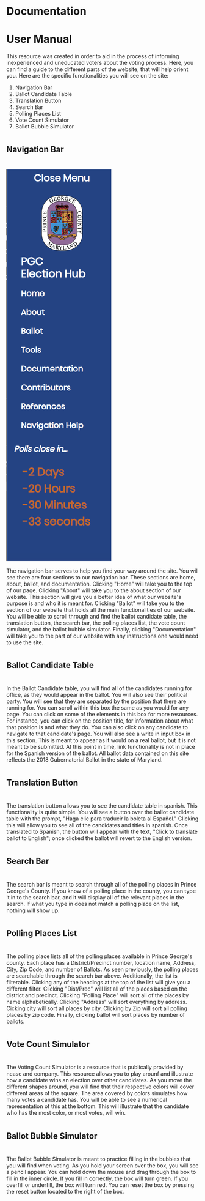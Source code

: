  <!--Documentaiton-->
  # Documentation 
##
# User Manual #
This resource was created in order to aid in the process of informing inexperienced and uneducated voters about the voting process. Here, you can find a guide to the different parts of the website, that will help orient you. Here are the specific functionalities you will see on the site:
     
1. Navigation Bar
2. Ballot Candidate Table
3. Translation Button
4. Search Bar
5. Polling Places List
6. Vote Count Simulator
7. Ballot Bubble Simulator

#
## Navigation Bar ##
#
![](public/img/navigation_bar.png)

The navigation bar serves to help you find your way around the site. You will see there are four sections to our navigation bar. These sections are home, about, ballot, and documentation. Clicking "Home" will take you to the top of our page. Clicking "About" will take you to the about section of our website. This section will give you a better idea of what our website's purpose is and who it is meant for. Clicking "Ballot" will take you to the section of our website that holds all the main functionalities of our website. You will be able to scroll through and find the ballot candidate table, the translation button, the search bar, the polling places list, the vote count simulator, and the ballot bubble simulator. Finally, clicking "Documentation" will take you to the part of our website with any instructions one would need to use the site.
#
## Ballot Candidate Table ##
#
In the Ballot Candidate table, you will find all of the candidates running for office, as they would appear in the ballot. You will also see their political party. You will see that they are separated by the position that there are running for. You can scroll within this box the same as you would for any page. You can click on some of the elements in this box for more resources. For instance, you can click on the position title, for information about what that position is and what they do. You can also click on any candidate to navigate to that candidate's page. You will also see a write in input box in this section. This is meant to appear as it would on a real ballot, but it is not meant to be submitted. At this point in time, link functionality is not in place for the Spanish version of the ballot. All ballot data contained on this site reflects the 2018 Gubernatorial Ballot in the state of Maryland.
#
## Translation Button ##
#
The translation button allows you to see the candidate table in spanish. This functionality is quite simple. You will see a button over the ballot candidate table with the prompt, "Haga clic para traducir la boleta al Español." Clicking this will allow you to see all of the candidates and titles in spanish. Once translated to Spanish, the button will appear with the text, "Click to translate ballot to English"; once clicked the ballot will revert to the English version.
#
## Search Bar ##
#

The search bar is meant to search through all of the polling places in Prince George's County. If you know of a polling place in the county, you can type it in to the search bar, and it will display all of the relevant places in the search. If what you type in does not match a polling place on the list, nothing will show up.
#
## Polling Places List ##
#
The polling place lists all of the polling places available in Prince George's county. Each place has a District/Precinct number, location name, Address, City, Zip Code, and number of Ballots. As seen previously, the polling places are searchable through the search bar above. Additionally, the list is filterable. Clicking any of the headings at the top of the list will give you a different filter. Clicking "Dist/Prec" will list all of the places based on the district and precinct. Clicking "Polling Place" will sort all of the places by name alphabetically. Clicking "Address" will sort everything by address. Cicking city will sort all places by city. Clicking by Zip will sort all polling places by zip code. Finally, clicking ballot will sort places by number of ballots.
#
## Vote Count Simulator ##
#
The Voting Count Simulator is a resource that is publically provided by ncase and company. This resource allows you to play arounf and illustrate how a candidate wins an election over other candidates. As you move the different shapes around, you will find that their respective colors will cover different areas of the square. The area covered by colors simulates how many votes a candidate has. You will be able to see a numerical representation of this at the bottom. This will illustrate that the candidate who has the most color, or most votes, will win.
#
## Ballot Bubble Simulator ##
#
The Ballot Bubble Simulator is meant to practice filling in the bubbles that you will find when voting. As you hold your screen over the box, you will see a pencil appear. You can hold down the mouse and drag through the box to fill in the inner circle. If you fill in correctly, the box will turn green. If you overfill or underfill, the box will turn red. You can reset the box by pressing the reset button located to the right of the box.

